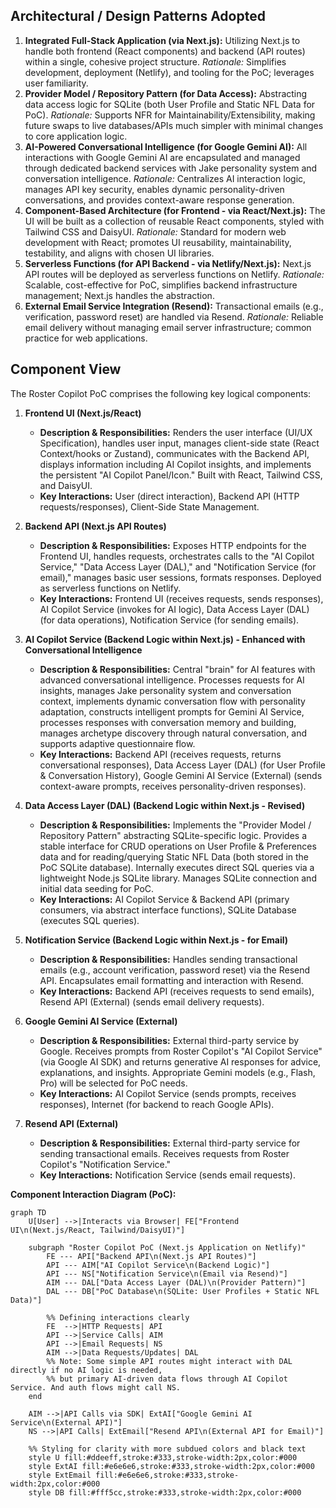 ## Architectural / Design Patterns Adopted

1.  **Integrated Full-Stack Application (via Next.js):** Utilizing Next.js to handle both frontend (React components) and backend (API routes) within a single, cohesive project structure. *Rationale:* Simplifies development, deployment (Netlify), and tooling for the PoC; leverages user familiarity.
2.  **Provider Model / Repository Pattern (for Data Access):** Abstracting data access logic for SQLite (both User Profile and Static NFL Data for PoC). *Rationale:* Supports NFR for Maintainability/Extensibility, making future swaps to live databases/APIs much simpler with minimal changes to core application logic.
3.  **AI-Powered Conversational Intelligence (for Google Gemini AI):** All interactions with Google Gemini AI are encapsulated and managed through dedicated backend services with Jake personality system and conversation intelligence. *Rationale:* Centralizes AI interaction logic, manages API key security, enables dynamic personality-driven conversations, and provides context-aware response generation.
4.  **Component-Based Architecture (for Frontend - via React/Next.js):** The UI will be built as a collection of reusable React components, styled with Tailwind CSS and DaisyUI. *Rationale:* Standard for modern web development with React; promotes UI reusability, maintainability, testability, and aligns with chosen UI libraries.
5.  **Serverless Functions (for API Backend - via Netlify/Next.js):** Next.js API routes will be deployed as serverless functions on Netlify. *Rationale:* Scalable, cost-effective for PoC, simplifies backend infrastructure management; Next.js handles the abstraction.
6.  **External Email Service Integration (Resend):** Transactional emails (e.g., verification, password reset) are handled via Resend. *Rationale:* Reliable email delivery without managing email server infrastructure; common practice for web applications.

## Component View

The Roster Copilot PoC comprises the following key logical components:

1.  **Frontend UI (Next.js/React)**
    * **Description & Responsibilities:** Renders the user interface (UI/UX Specification), handles user input, manages client-side state (React Context/hooks or Zustand), communicates with the Backend API, displays information including AI Copilot insights, and implements the persistent "AI Copilot Panel/Icon." Built with React, Tailwind CSS, and DaisyUI.
    * **Key Interactions:** User (direct interaction), Backend API (HTTP requests/responses), Client-Side State Management.

2.  **Backend API (Next.js API Routes)**
    * **Description & Responsibilities:** Exposes HTTP endpoints for the Frontend UI, handles requests, orchestrates calls to the "AI Copilot Service," "Data Access Layer (DAL)," and "Notification Service (for email)," manages basic user sessions, formats responses. Deployed as serverless functions on Netlify.
    * **Key Interactions:** Frontend UI (receives requests, sends responses), AI Copilot Service (invokes for AI logic), Data Access Layer (DAL) (for data operations), Notification Service (for sending emails).

3.  **AI Copilot Service (Backend Logic within Next.js) - Enhanced with Conversational Intelligence**
    * **Description & Responsibilities:** Central "brain" for AI features with advanced conversational intelligence. Processes requests for AI insights, manages Jake personality system and conversation context, implements dynamic conversation flow with personality adaptation, constructs intelligent prompts for Gemini AI Service, processes responses with conversation memory and building, manages archetype discovery through natural conversation, and supports adaptive questionnaire flow.
    * **Key Interactions:** Backend API (receives requests, returns conversational responses), Data Access Layer (DAL) (for User Profile & Conversation History), Google Gemini AI Service (External) (sends context-aware prompts, receives personality-driven responses).

4.  **Data Access Layer (DAL) (Backend Logic within Next.js - Revised)**
    * **Description & Responsibilities:** Implements the "Provider Model / Repository Pattern" abstracting SQLite-specific logic. Provides a stable interface for CRUD operations on User Profile & Preferences data and for reading/querying Static NFL Data (both stored in the PoC SQLite database). Internally executes direct SQL queries via a lightweight Node.js SQLite library. Manages SQLite connection and initial data seeding for PoC.
    * **Key Interactions:** AI Copilot Service & Backend API (primary consumers, via abstract interface functions), SQLite Database (executes SQL queries).

5.  **Notification Service (Backend Logic within Next.js - for Email)**
    * **Description & Responsibilities:** Handles sending transactional emails (e.g., account verification, password reset) via the Resend API. Encapsulates email formatting and interaction with Resend.
    * **Key Interactions:** Backend API (receives requests to send emails), Resend API (External) (sends email delivery requests).

6.  **Google Gemini AI Service (External)**
    * **Description & Responsibilities:** External third-party service by Google. Receives prompts from Roster Copilot's "AI Copilot Service" (via Google AI SDK) and returns generative AI responses for advice, explanations, and insights. Appropriate Gemini models (e.g., Flash, Pro) will be selected for PoC needs.
    * **Key Interactions:** AI Copilot Service (sends prompts, receives responses), Internet (for backend to reach Google APIs).

7.  **Resend API (External)**
    * **Description & Responsibilities:** External third-party service for sending transactional emails. Receives requests from Roster Copilot's "Notification Service."
    * **Key Interactions:** Notification Service (sends email requests).

**Component Interaction Diagram (PoC):**
```mermaid
graph TD
    U[User] -->|Interacts via Browser| FE["Frontend UI\n(Next.js/React, Tailwind/DaisyUI)"]

    subgraph "Roster Copilot PoC (Next.js Application on Netlify)"
        FE --- API["Backend API\n(Next.js API Routes)"]
        API --- AIM["AI Copilot Service\n(Backend Logic)"]
        API --- NS["Notification Service\n(Email via Resend)"]
        AIM --- DAL["Data Access Layer (DAL)\n(Provider Pattern)"]
        DAL --- DB["PoC Database\n(SQLite: User Profiles + Static NFL Data)"]
        
        %% Defining interactions clearly
        FE  -->|HTTP Requests| API
        API -->|Service Calls| AIM
        API -->|Email Requests| NS
        AIM -->|Data Requests/Updates| DAL
        %% Note: Some simple API routes might interact with DAL directly if no AI logic is needed,
        %% but primary AI-driven data flows through AI Copilot Service. And auth flows might call NS.
    end

    AIM -->|API Calls via SDK| ExtAI["Google Gemini AI Service\n(External API)"]
    NS -->|API Calls| ExtEmail["Resend API\n(External API for Email)"]
    
    %% Styling for clarity with more subdued colors and black text
    style U fill:#ddeeff,stroke:#333,stroke-width:2px,color:#000
    style ExtAI fill:#e6e6e6,stroke:#333,stroke-width:2px,color:#000
    style ExtEmail fill:#e6e6e6,stroke:#333,stroke-width:2px,color:#000
    style DB fill:#fff5cc,stroke:#333,stroke-width:2px,color:#000